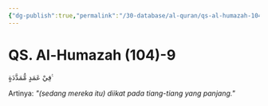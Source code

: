 ```yaml
---
{"dg-publish":true,"permalink":"/30-database/al-quran/qs-al-humazah-104-9/"}
---
```



# QS. Al-Humazah (104)-9
فِيْ عَمَدٍ مُّمَدَّدَةٍ ࣖ

Artinya: *"(sedang mereka itu) diikat pada tiang-tiang yang panjang."*
